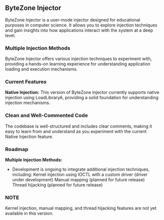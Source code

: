 ## ByteZone Injector
ByteZone Injector is a user-mode injector designed for educational purposes in computer science. It allows you to explore injection techniques and gain insights into how applications interact with the system at a deep level.
### Multiple Injection Methods
ByteZone Injector offers various injection techniques to experiment with, providing a hands-on learning experience for understanding application loading and execution mechanisms. 

### Current Features
**Native Injection:**
This version of ByteZone Injector currently supports native injection using LoadLibraryA, providing a solid foundation for understanding injection mechanisms.

### Clean and Well-Commented Code
The codebase is well-structured and includes clear comments, making it easy to learn from and understand as you experiment with the current Native Injection feature.

### Roadmap
**Multiple Injection Methods:**
- Development is ongoing to integrate additional injection techniques, including:
Kernel injection using IOCTL with a custom driver (driver under development)
Manual mapping (planned for future release)
Thread hijacking (planned for future release)

### NOTE
Kernel injection, manual mapping, and thread hijacking features are not yet available in this version.
